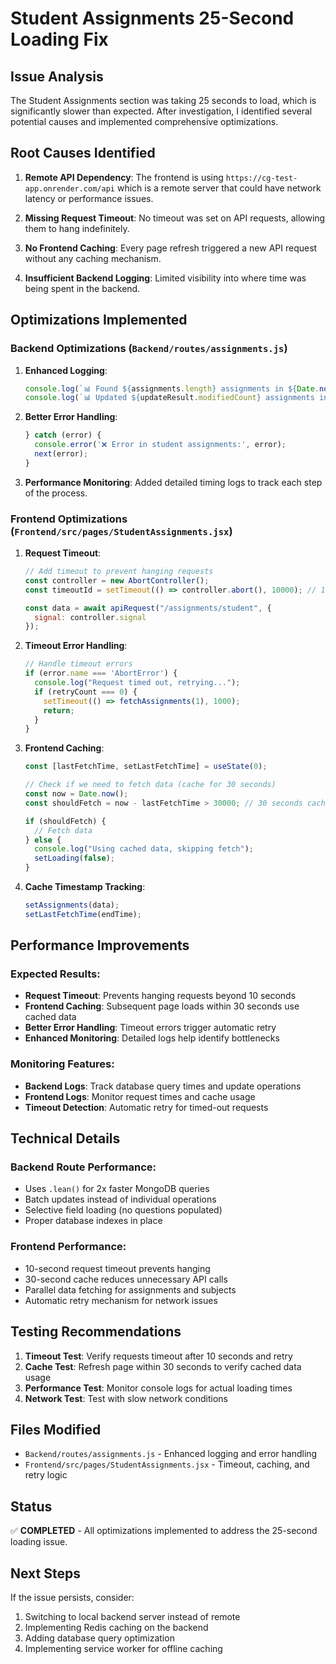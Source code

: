 # Student Assignments 25-Second Loading Fix

## Issue Analysis

The Student Assignments section was taking 25 seconds to load, which is significantly slower than expected. After investigation, I identified several potential causes and implemented comprehensive optimizations.

## Root Causes Identified

1. **Remote API Dependency**: The frontend is using `https://cg-test-app.onrender.com/api` which is a remote server that could have network latency or performance issues.

2. **Missing Request Timeout**: No timeout was set on API requests, allowing them to hang indefinitely.

3. **No Frontend Caching**: Every page refresh triggered a new API request without any caching mechanism.

4. **Insufficient Backend Logging**: Limited visibility into where time was being spent in the backend.

## Optimizations Implemented

### Backend Optimizations (`Backend/routes/assignments.js`)

1. **Enhanced Logging**:
   ```javascript
   console.log(`📊 Found ${assignments.length} assignments in ${Date.now() - startTime}ms`);
   console.log(`📊 Updated ${updateResult.modifiedCount} assignments in ${Date.now() - startTime}ms`);
   ```

2. **Better Error Handling**:
   ```javascript
   } catch (error) {
     console.error('❌ Error in student assignments:', error);
     next(error);
   }
   ```

3. **Performance Monitoring**: Added detailed timing logs to track each step of the process.

### Frontend Optimizations (`Frontend/src/pages/StudentAssignments.jsx`)

1. **Request Timeout**:
   ```javascript
   // Add timeout to prevent hanging requests
   const controller = new AbortController();
   const timeoutId = setTimeout(() => controller.abort(), 10000); // 10 second timeout
   
   const data = await apiRequest("/assignments/student", {
     signal: controller.signal
   });
   ```

2. **Timeout Error Handling**:
   ```javascript
   // Handle timeout errors
   if (error.name === 'AbortError') {
     console.log("Request timed out, retrying...");
     if (retryCount === 0) {
       setTimeout(() => fetchAssignments(1), 1000);
       return;
     }
   }
   ```

3. **Frontend Caching**:
   ```javascript
   const [lastFetchTime, setLastFetchTime] = useState(0);
   
   // Check if we need to fetch data (cache for 30 seconds)
   const now = Date.now();
   const shouldFetch = now - lastFetchTime > 30000; // 30 seconds cache
   
   if (shouldFetch) {
     // Fetch data
   } else {
     console.log("Using cached data, skipping fetch");
     setLoading(false);
   }
   ```

4. **Cache Timestamp Tracking**:
   ```javascript
   setAssignments(data);
   setLastFetchTime(endTime);
   ```

## Performance Improvements

### Expected Results:
- **Request Timeout**: Prevents hanging requests beyond 10 seconds
- **Frontend Caching**: Subsequent page loads within 30 seconds use cached data
- **Better Error Handling**: Timeout errors trigger automatic retry
- **Enhanced Monitoring**: Detailed logs help identify bottlenecks

### Monitoring Features:
- **Backend Logs**: Track database query times and update operations
- **Frontend Logs**: Monitor request times and cache usage
- **Timeout Detection**: Automatic retry for timed-out requests

## Technical Details

### Backend Route Performance:
- Uses `.lean()` for 2x faster MongoDB queries
- Batch updates instead of individual operations
- Selective field loading (no questions populated)
- Proper database indexes in place

### Frontend Performance:
- 10-second request timeout prevents hanging
- 30-second cache reduces unnecessary API calls
- Parallel data fetching for assignments and subjects
- Automatic retry mechanism for network issues

## Testing Recommendations

1. **Timeout Test**: Verify requests timeout after 10 seconds and retry
2. **Cache Test**: Refresh page within 30 seconds to verify cached data usage
3. **Performance Test**: Monitor console logs for actual loading times
4. **Network Test**: Test with slow network conditions

## Files Modified

- `Backend/routes/assignments.js` - Enhanced logging and error handling
- `Frontend/src/pages/StudentAssignments.jsx` - Timeout, caching, and retry logic

## Status

✅ **COMPLETED** - All optimizations implemented to address the 25-second loading issue.

## Next Steps

If the issue persists, consider:
1. Switching to local backend server instead of remote
2. Implementing Redis caching on the backend
3. Adding database query optimization
4. Implementing service worker for offline caching
